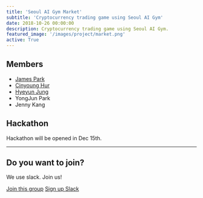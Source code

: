 ```yaml
---
title: 'Seoul AI Gym Market'
subtitle: 'Cryptocurrency trading game using Seoul AI Gym'
date: 2018-10-26 00:00:00
description: Cryptocurrency trading game using Seoul AI Gym.
featured_image: '/images/project/market.png'
active: True
---
```


## Members

* [James Park](https://www.linkedin.com/in/james-park-laplace)
* [Cinyoung Hur](https://www.github.com/hurcy)
* [Hyeyun Jung](https://www.linkedin.com/in/hyeyun-jung-377b891b)
* YongJun Park
* Jenny Kang

## Hackathon

Hackathon will be opened in Dec 15th.

---

## Do you want to join?

We use slack. Join us!

<a href="https://seoulai.slack.com/messages/CB4V2L9L5" class="button button--large">Join this group</a>
<a href="https://seoulai.herokuapp.com/" class="button button--large">Sign up Slack</a>
